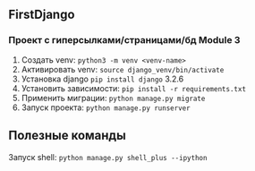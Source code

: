 ## FirstDjango
### Проект с гиперсылками/страницами/бд Module 3

1. Создать venv: `python3 -m venv <venv-name>`
2. Активировать venv: `source django_venv/bin/activate`
3. Установка django `pip install django` 3.2.6
4. Установить зависимости: `pip install -r requirements.txt`
5. Применить миграции: `python manage.py migrate`
6. Запуск проекта: `python manage.py runserver`

## Полезные команды
Запуск shell: `python manage.py shell_plus --ipython` 